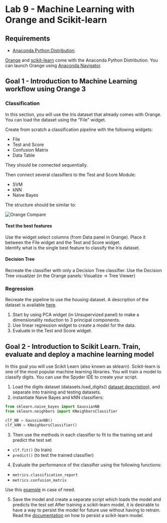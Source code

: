 # Lab 9 - Machine Learning with Orange and Scikit-learn

## Requirements

* [Anaconda Python Distribution](https://www.anaconda.com/products/individual).

[Orange](https://orangedatamining.com/) and [scikit-learn](https://scikit-learn.org/stable/) come with the Anaconda Python Distribution. You can launch Orange using [Anaconda Navigator](https://docs.anaconda.com/anaconda/navigator/index.html).

## Goal 1 - Introduction to Machine Learning workflow using Orange 3

### Classification
In this section, you will use the Iris dataset that already comes with Orange. You can load the dataset using the "File" widget. 

Create from scratch a classification pipeline with the following widgets:

* File
* Test and Score
* Confusion Matrix
* Data Table

They should be connected sequentially.

Then connect several classifiers to the Test and Score Module:

* SVM
* kNN
* Naive Bayes

The structure should be similar to:

![Orange Compare](../images/orangecompare.png)

#### Test the best features

Use the widget select columns (from Data panel in Orange). Place it between the File widget and the Test and Score widget.   
Identify what is the single best feature to classify the Iris dataset.

#### Decision Tree

Recreate the classifier with only a Decision Tree classifier. Use the Decision Tree visualizer (in the Orange panels: Visualize -> Tree Viewer)

### Regression

Recreate the pipeline to use the *housing* dataset. A description of the dataset is available [here](https://www.cs.toronto.edu/~delve/data/boston/bostonDetail.html).

1. Start by using PCA widget (in Unsupervized panel) to make a dimensionality reduction to 3 principal components.
2. Use linear regression widget to create a model for the data.
3. Evaluate in the Test and Score widget.

## Goal 2 - Introduction to Scikit Learn. Train, evaluate and deploy a machine learning model
In this goal you will use Scikit Learn (also known as sklearn). Scikit-learn is one of the most popular machine learning libraries.
You will train a model to classify digits. You can use the Spyder IDE to create your script. 

1. Load the digits dataset (datasets.load_digits() [dataset description](https://scikit-learn.org/stable/auto_examples/datasets/plot_digits_last_image.html)), and separate into training and testing datasets.
2. instantiate Naive Bayes and kNN classifiers:
```Python
from sklearn.naive_bayes import GaussianNB
from sklearn.neighbors import KNeighborsClassifier

clf_NB = GaussianNB()
clf_kNN = KNeighborsClassifier()
```
3. Then use the methods in each classifier to fit to the training set and predict the test set

* `clf.fit()` (to train)
* `predict()` (to test the trained classifier)

4. Evaluate the performance of the classifier using the following functions:

* `metrics.classification_report`
* `metrics.confusion_matrix`

Use this [example](https://scikit-learn.org/stable/auto_examples/classification/plot_digits_classification.html#sphx-glr-auto-examples-classification-plot-digits-classification-py) in case of need.

5. Save the model and create a separate script which loads the model and predicts the test set
After training a scikit-learn model, it is desirable to have a way to persist the model for future use without having to retrain. Read the [documentation](https://scikit-learn.org/stable/modules/model_persistence.html) on how to persist a scikit-learn model.

